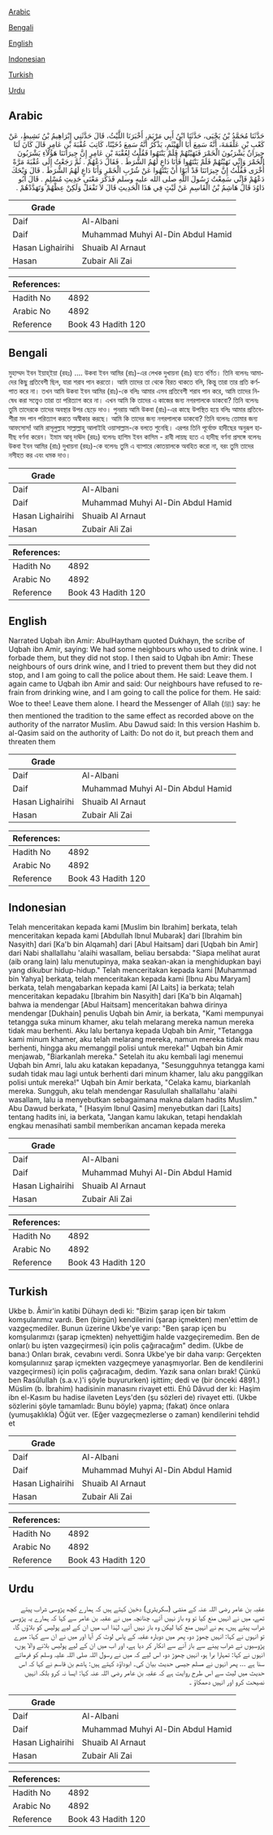 [Arabic](#arabic)

[Bengali](#bengali)

[English](#english)

[Indonesian](#indonesian)

[Turkish](#turkish)

[Urdu](#urdu)

## Arabic


<div dir="rtl" lang="ar" style={{fontSize:'larger',backgroundColor:'#f8f9fa',padding:20}}>
حَدَّثَنَا مُحَمَّدُ بْنُ يَحْيَى، حَدَّثَنَا ابْنُ أَبِي مَرْيَمَ، أَخْبَرَنَا اللَّيْثُ، قَالَ حَدَّثَنِي إِبْرَاهِيمُ بْنُ نَشِيطٍ، عَنْ كَعْبِ بْنِ عَلْقَمَةَ، أَنَّهُ سَمِعَ أَبَا الْهَيْثَمِ، يَذْكُرُ أَنَّهُ سَمِعَ دُخَيْنًا، كَاتِبَ عُقْبَةَ بْنِ عَامِرٍ قَالَ كَانَ لَنَا جِيرَانٌ يَشْرَبُونَ الْخَمْرَ فَنَهَيْتُهُمْ فَلَمْ يَنْتَهُوا فَقُلْتُ لِعُقْبَةَ بْنِ عَامِرٍ إِنَّ جِيرَانَنَا هَؤُلاَءِ يَشْرَبُونَ الْخَمْرَ وَإِنِّي نَهَيْتُهُمْ فَلَمْ يَنْتَهُوا فَأَنَا دَاعٍ لَهُمُ الشُّرَطَ ‏.‏ فَقَالَ دَعْهُمْ ‏.‏ ثُمَّ رَجَعْتُ إِلَى عُقْبَةَ مَرَّةً أُخْرَى فَقُلْتُ إِنَّ جِيرَانَنَا قَدْ أَبَوْا أَنْ يَنْتَهُوا عَنْ شُرْبِ الْخَمْرِ وَأَنَا دَاعٍ لَهُمُ الشُّرَطَ ‏.‏ قَالَ وَيْحَكَ دَعْهُمْ فَإِنِّي سَمِعْتُ رَسُولَ اللَّهِ صلى الله عليه وسلم فَذَكَرَ مَعْنَى حَدِيثِ مُسْلِمٍ ‏.‏ قَالَ أَبُو دَاوُدَ قَالَ هَاشِمُ بْنُ الْقَاسِمِ عَنْ لَيْثٍ فِي هَذَا الْحَدِيثِ قَالَ لاَ تَفْعَلْ وَلَكِنْ عِظْهُمْ وَتَهَدَّدْهُمْ ‏.‏
</div>
<div style={{backgroundColor:'#f8f9fa',padding:20, marginBottom: 10}}><table> <thead> <tr> <th>Grade</th> <th></th> </tr> </thead> <tbody> <tr><td>Daif</td><td>Al-Albani</td></tr><tr><td>Daif</td><td>Muhammad Muhyi Al-Din Abdul Hamid</td></tr><tr><td>Hasan Lighairihi</td><td>Shuaib Al Arnaut</td></tr><tr><td>Hasan</td><td>Zubair Ali Zai</td></tr></tbody></table><table> <thead> <tr> <th>References:</th> <th></th> </tr> </thead> <tbody><tr><td>Hadith No</td><td>4892</td></tr><tr><td>Arabic No</td><td>4892</td></tr><tr><td>Reference</td><td>Book 43 Hadith 120</td></tr></tbody></table></div>

## Bengali


<div dir="ltr" lang="bn" style={{fontSize:'larger',backgroundColor:'#f8f9fa',padding:20}}>
মুহাম্মদ ইবন ইয়াহ্‌ইয়া (রহঃ) .... উকবা ইবন আমির (রাঃ)-এর লেখক দুখায়না (রাঃ) হতে বর্ণিত। তিনি বলেনঃ আমাদের কিছু প্রতিবেশী ছিল, যারা শরাব পান করতো। আমি তাদের তা থেকে বিরত থাকতে বলি, কিন্তু তারা তার প্রতি কর্ণপাত করে না। তখন আমি উকবা ইবন আমির (রাঃ)-কে বলিঃ আমার এসব প্রতিবেশী শরাব পান করে, আমি তাদের নিষেধ করা সত্ত্বেও তারা তা পরিত্যাগ করে না। এখন আমি কি তাদের এ কাজের জন্য নগরপালকে ডাকবো? তিনি বলেনঃ তুমি তাদেরকে তাদের অবস্থার উপর ছেড়ে দাও। পুনরায় আমি উকবা (রাঃ)-এর কাছে উপস্থিত হয়ে বলিঃ আমার প্রতিবেশীরা মদ পান পরিত্যাগ করতে অস্বীকার করছে। আমি কি তাদের জন্য নগরপালকে ডাকবো? তিনি বলেনঃ তোমার জন্য আফসোস! আমি রাসূলুল্লাহ সাল্লাল্লাহু আলাইহি ওয়াসাল্লাম-কে বলতে শুনেছি। এরপর তিনি পূর্বোক্ত হাদীছের অনুরূপ হাদীছ বর্ণনা করেন। ইমাম আবূ দাঊদ (রহঃ) বলেনঃ হাশিম ইবন কাসিম - রাবী লায়ছ হতে এ হাদীছ বর্ণনা প্রসঙ্গে বলেনঃ উকবা ইবন আমির (রাঃ) দুখায়না (রহঃ)-কে বলেনঃ তুমি এ ব্যাপারে কোতয়ালকে অবহিত করো না, বরং তুমি তাদের নসীহত কর এবং ধমক দাও।
</div>
<div style={{backgroundColor:'#f8f9fa',padding:20, marginBottom: 10}}><table> <thead> <tr> <th>Grade</th> <th></th> </tr> </thead> <tbody> <tr><td>Daif</td><td>Al-Albani</td></tr><tr><td>Daif</td><td>Muhammad Muhyi Al-Din Abdul Hamid</td></tr><tr><td>Hasan Lighairihi</td><td>Shuaib Al Arnaut</td></tr><tr><td>Hasan</td><td>Zubair Ali Zai</td></tr></tbody></table><table> <thead> <tr> <th>References:</th> <th></th> </tr> </thead> <tbody><tr><td>Hadith No</td><td>4892</td></tr><tr><td>Arabic No</td><td>4892</td></tr><tr><td>Reference</td><td>Book 43 Hadith 120</td></tr></tbody></table></div>

## English


<div dir="ltr" lang="en" style={{fontSize:'larger',backgroundColor:'#f8f9fa',padding:20}}>
Narrated Uqbah ibn Amir: AbulHaytham quoted Dukhayn, the scribe of Uqbah ibn Amir, saying: We had some neighbours who used to drink wine. I forbade them, but they did not stop. I then said to Uqbah ibn Amir: These neighbours of ours drink wine, and I tried to prevent them but they did not stop, and I am going to call the police about them. He said: Leave them. I again came to Uqbah ibn Amir and said: Our neighbours have refused to refrain from drinking wine, and I am going to call the police for them. He said: Woe to thee! Leave them alone. I heard the Messenger of Allah (ﷺ) say: he then mentioned the tradition to the same effect as recorded above on the authority of the narrator Muslim. Abu Dawud said: In this version Hashim b. al-Qasim said on the authority of Laith: Do not do it, but preach them and threaten them
</div>
<div style={{backgroundColor:'#f8f9fa',padding:20, marginBottom: 10}}><table> <thead> <tr> <th>Grade</th> <th></th> </tr> </thead> <tbody> <tr><td>Daif</td><td>Al-Albani</td></tr><tr><td>Daif</td><td>Muhammad Muhyi Al-Din Abdul Hamid</td></tr><tr><td>Hasan Lighairihi</td><td>Shuaib Al Arnaut</td></tr><tr><td>Hasan</td><td>Zubair Ali Zai</td></tr></tbody></table><table> <thead> <tr> <th>References:</th> <th></th> </tr> </thead> <tbody><tr><td>Hadith No</td><td>4892</td></tr><tr><td>Arabic No</td><td>4892</td></tr><tr><td>Reference</td><td>Book 43 Hadith 120</td></tr></tbody></table></div>

## Indonesian


<div dir="ltr" lang="id" style={{fontSize:'larger',backgroundColor:'#f8f9fa',padding:20}}>
Telah menceritakan kepada kami [Muslim bin Ibrahim] berkata, telah menceritakan kepada kami [Abdullah Ibnul Mubarak] dari [Ibrahim bin Nasyith] dari [Ka'b bin Alqamah] dari [Abul Haitsam] dari [Uqbah bin Amir] dari Nabi shallallahu 'alaihi wasallam, beliau bersabda: "Siapa melihat aurat (aib orang lain) lalu menutupinya, maka seakan-akan ia menghidupkan bayi yang dikubur hidup-hidup." Telah menceritakan kepada kami [Muhammad bin Yahya] berkata, telah menceritakan kepada kami [Ibnu Abu Maryam] berkata, telah mengabarkan kepada kami [Al Laits] ia berkata; telah menceritakan kepadaku [Ibrahim bin Nasyith] dari [Ka'b bin Alqamah] bahwa ia mendengar [Abul Haitsam] menceritakan bahwa dirinya mendengar [Dukhain] penulis Uqbah bin Amir, ia berkata, "Kami mempunyai tetangga suka minum khamer, aku telah melarang mereka namun mereka tidak mau berhenti. Aku lalu bertanya kepada Uqbah bin Amir, "Tetangga kami minum khamer, aku telah melarang mereka, namun mereka tidak mau berhenti, hingga aku memanggil polisi untuk mereka!" Uqbah bin Amir menjawab, "Biarkanlah mereka." Setelah itu aku kembali lagi menemui Uqbah bin Amri, lalu aku katakan kepadanya, "Sesungguhnya tetangga kami sudah tidak mau lagi untuk berhenti dari minum khamer, lalu aku panggilkan polisi untuk mereka!" Uqbah bin Amir berkata, "Celaka kamu, biarkanlah mereka. Sungguh, aku telah mendengar Rasulullah shallallahu 'alaihi wasallam, lalu ia menyebutkan sebagaimana makna dalam hadits Muslim." Abu Dawud berkata, " [Hasyim Ibnul Qasim] menyebutkan dari [Laits] tentang hadits ini, ia berkata, "Jangan kamu lakukan, tetapi hendaklah engkau menasihati sambil memberikan ancaman kepada mereka
</div>
<div style={{backgroundColor:'#f8f9fa',padding:20, marginBottom: 10}}><table> <thead> <tr> <th>Grade</th> <th></th> </tr> </thead> <tbody> <tr><td>Daif</td><td>Al-Albani</td></tr><tr><td>Daif</td><td>Muhammad Muhyi Al-Din Abdul Hamid</td></tr><tr><td>Hasan Lighairihi</td><td>Shuaib Al Arnaut</td></tr><tr><td>Hasan</td><td>Zubair Ali Zai</td></tr></tbody></table><table> <thead> <tr> <th>References:</th> <th></th> </tr> </thead> <tbody><tr><td>Hadith No</td><td>4892</td></tr><tr><td>Arabic No</td><td>4892</td></tr><tr><td>Reference</td><td>Book 43 Hadith 120</td></tr></tbody></table></div>

## Turkish


<div dir="ltr" lang="tr" style={{fontSize:'larger',backgroundColor:'#f8f9fa',padding:20}}>
Ukbe b. Âmir'in katibi Dühayn dedi ki: "Bizim şarap içen bir takım komşularımız vardı. Ben (birgün) kendilerini (şarap içmekten) men'ettim de vazgeçmediler. Bunun üzerine Ukbe'ye varıp: "Ben şarap içen bu komşularımızı (şarap içmekten) nehyettiğim halde vazgeçiremedim. Ben de onlar(ı bu işten vazgeçirmesi) için polis çağıracağım" dedim. (Ukbe de bana:) Onları bırak, cevabını verdi. Sonra Ukbe'ye bir daha varıp: Gerçekten komşularınıız şarap içmekten vazgeçmeye yanaşmıyorlar. Ben de kendilerini vazgeçirmesi) için polis çağıracağım, dedim. Yazık sana onları bırak! Çünkü ben Rasûlullah (s.a.v.)'i şöyle buyururken) işittim; dedi ve (bir önceki 4891.) Müslim (b. İbrahim) hadisinin manasını rivayet etti. Ehû Dâvud der ki: Haşim ibn el-Kasım bu hadise ilaveten Leys'den (şu sözleri de) rivayet etti. (Ukbe sözlerini şöyle tamamladı: Bunu böyle) yapma; (fakat) önce onlara (yumuşaklıkla) Öğüt ver. (Eğer vazgeçmezlerse o zaman) kendilerini tehdid et
</div>
<div style={{backgroundColor:'#f8f9fa',padding:20, marginBottom: 10}}><table> <thead> <tr> <th>Grade</th> <th></th> </tr> </thead> <tbody> <tr><td>Daif</td><td>Al-Albani</td></tr><tr><td>Daif</td><td>Muhammad Muhyi Al-Din Abdul Hamid</td></tr><tr><td>Hasan Lighairihi</td><td>Shuaib Al Arnaut</td></tr><tr><td>Hasan</td><td>Zubair Ali Zai</td></tr></tbody></table><table> <thead> <tr> <th>References:</th> <th></th> </tr> </thead> <tbody><tr><td>Hadith No</td><td>4892</td></tr><tr><td>Arabic No</td><td>4892</td></tr><tr><td>Reference</td><td>Book 43 Hadith 120</td></tr></tbody></table></div>

## Urdu


<div dir="rtl" lang="ur" style={{fontSize:'larger',backgroundColor:'#f8f9fa',padding:20}}>
عقبہ بن عامر رضی اللہ عنہ کے منشی (سکریٹری) دخین کہتے ہیں کہ ہمارے کچھ پڑوسی شراب پیتے تھے، میں نے انہیں منع کیا تو وہ باز نہیں آئے، چنانچہ میں نے عقبہ بن عامر سے کہا کہ ہمارے یہ پڑوسی شراب پیتے ہیں، ہم نے انہیں منع کیا لیکن وہ باز نہیں آئے، لہٰذا اب میں ان کے لیے پولیس کو بلاؤں گا، تو انہوں نے کہا: انہیں چھوڑ دو، پھر میں دوبارہ عقبہ کے پاس لوٹ کر آیا اور میں نے ان سے کہا: میرے پڑوسیوں نے شراب پینے سے باز آنے سے انکار کر دیا ہے، اور اب میں ان کے لیے پولیس بلانے والا ہوں، انہوں نے کہا: تمہارا برا ہو، انہیں چھوڑ دو، اس لیے کہ میں نے رسول اللہ صلی اللہ علیہ وسلم کو فرماتے سنا ہے … پھر انہوں نے مسلم جیسی حدیث بیان کی۔ ابوداؤد کہتے ہیں: ہاشم بن قاسم نے کہا کہ اس حدیث میں لیث سے اس طرح روایت ہے کہ عقبہ بن عامر رضی اللہ عنہ کہا: ایسا نہ کرو بلکہ انہیں نصیحت کرو اور انہیں دھمکاؤ ۔
</div>
<div style={{backgroundColor:'#f8f9fa',padding:20, marginBottom: 10}}><table> <thead> <tr> <th>Grade</th> <th></th> </tr> </thead> <tbody> <tr><td>Daif</td><td>Al-Albani</td></tr><tr><td>Daif</td><td>Muhammad Muhyi Al-Din Abdul Hamid</td></tr><tr><td>Hasan Lighairihi</td><td>Shuaib Al Arnaut</td></tr><tr><td>Hasan</td><td>Zubair Ali Zai</td></tr></tbody></table><table> <thead> <tr> <th>References:</th> <th></th> </tr> </thead> <tbody><tr><td>Hadith No</td><td>4892</td></tr><tr><td>Arabic No</td><td>4892</td></tr><tr><td>Reference</td><td>Book 43 Hadith 120</td></tr></tbody></table></div>